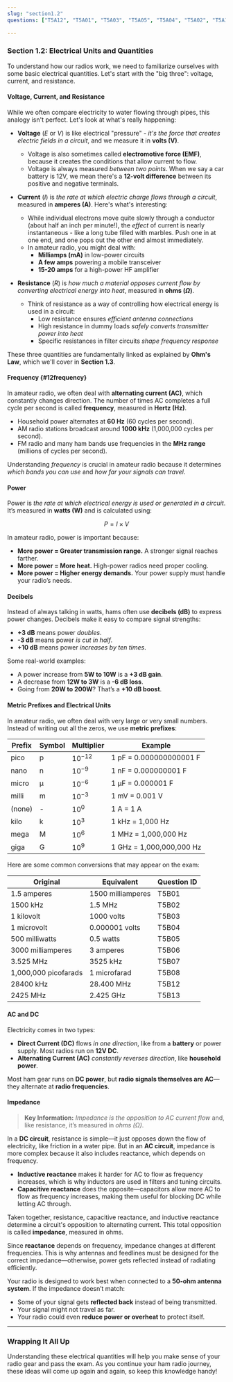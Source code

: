 ```yaml
---
slug: "section1.2"
questions: ["T5A12", "T5A01", "T5A03", "T5A05", "T5A04", "T5A02", "T5A10", "T5B09", "T5B10", "T5B11", "T5B01", "T5B02", "T5B03", "T5B04", "T5B05", "T5B06", "T5B07", "T5B08", "T5B12", "T5B13", "T5C13", "T5A09", "T5A11", "T5C01", "T5C02", "T5C03", "T5C04", "T5C05", "T5C12", "T6D11", "T5A06"]
   
---
```


### Section 1.2: Electrical Units and Quantities

To understand how our radios work, we need to familiarize ourselves with some basic electrical quantities. Let's start with the "big three": voltage, current, and resistance.

#### Voltage, Current, and Resistance

While we often compare electricity to water flowing through pipes, this analogy isn't perfect. Let's look at what's really happening:

- **Voltage** ($E$ or $V$) is like electrical "pressure" - *it's the force that creates electric fields in a circuit*, and we measure it in **volts (V)**.  
  - Voltage is also sometimes called **electromotive force (EMF)**, because it creates the conditions that allow current to flow.
  - Voltage is always measured *between two points*. When we say a car battery is 12V, we mean there's a **12-volt difference** between its positive and negative terminals.

- **Current** ($I$) is *the rate at which electric charge flows through a circuit*, measured in **amperes (A)**. Here's what's interesting:
  - While individual electrons move quite slowly through a conductor (about half an inch per minute!), the *effect* of current is nearly instantaneous - like a long tube filled with marbles. Push one in at one end, and one pops out the other end almost immediately.
  - In amateur radio, you might deal with:
    - **Milliamps (mA)** in low-power circuits
    - **A few amps** powering a mobile transceiver
    - **15-20 amps** for a high-power HF amplifier

- **Resistance** ($R$) is *how much a material opposes current flow by converting electrical energy into heat*, measured in **ohms ($\Omega$)**.  
  - Think of resistance as a way of controlling how electrical energy is used in a circuit:
    - Low resistance ensures *efficient antenna connections*
    - High resistance in dummy loads *safely converts transmitter power into heat*
    - Specific resistances in filter circuits *shape frequency response*

These three quantities are fundamentally linked as explained by **Ohm's Law**, which we'll cover in **Section 1.3**.

#### Frequency {#12frequency}

In amateur radio, we often deal with **alternating current (AC)**, which constantly changes direction. The number of times AC completes a full cycle per second is called **frequency**, measured in **Hertz (Hz)**.  

- Household power alternates at **60 Hz** (60 cycles per second).
- AM radio stations broadcast around **1000 kHz** (1,000,000 cycles per second).
- FM radio and many ham bands use frequencies in the **MHz range** (millions of cycles per second).

Understanding *frequency* is crucial in amateur radio because it determines *which bands you can use* and *how far your signals can travel*.

#### Power

Power is *the rate at which electrical energy is used or generated in a circuit*. It’s measured in **watts (W)** and is calculated using:

$$P = I \times V$$

In amateur radio, power is important because:

- **More power = Greater transmission range.** A stronger signal reaches farther.
- **More power = More heat.** High-power radios need proper cooling.
- **More power = Higher energy demands.** Your power supply must handle your radio’s needs.

#### Decibels

Instead of always talking in watts, hams often use **decibels (dB)** to express power changes. Decibels make it easy to compare signal strengths:

- **+3 dB** means power *doubles*.
- **-3 dB** means power *is cut in half*.
- **+10 dB** means power *increases by ten times*.

Some real-world examples:
- A power increase from **5W to 10W** is a **+3 dB gain**.
- A decrease from **12W to 3W** is a **-6 dB loss**.
- Going from **20W to 200W**? That’s a **+10 dB boost**.

#### Metric Prefixes and Electrical Units

In amateur radio, we often deal with very large or very small numbers. Instead of writing out all the zeros, we use **metric prefixes**:

| Prefix | Symbol | Multiplier | Example |
|--------|--------|------------|---------|
| pico   | p      | $10^{-12}$ | 1 pF = 0.000000000001 F |
| nano   | n      | $10^{-9}$  | 1 nF = 0.000000001 F |
| micro  | μ      | $10^{-6}$  | 1 μF = 0.000001 F |
| milli  | m      | $10^{-3}$  | 1 mV = 0.001 V |
| (none) | -      | $10^0$     | 1 A = 1 A |
| kilo   | k      | $10^3$     | 1 kHz = 1,000 Hz |
| mega   | M      | $10^6$     | 1 MHz = 1,000,000 Hz |
| giga   | G      | $10^9$     | 1 GHz = 1,000,000,000 Hz |

Here are some common conversions that may appear on the exam:

| Original               | Equivalent             | Question ID |
|------------------------|------------------------|-------------|
| 1.5 amperes            | 1500 milliamperes      | T5B01       |
| 1500 kHz               | 1.5 MHz                | T5B02       |
| 1 kilovolt             | 1000 volts             | T5B03       |
| 1 microvolt            | 0.000001 volts         | T5B04       |
| 500 milliwatts         | 0.5 watts              | T5B05       |
| 3000 milliamperes      | 3 amperes              | T5B06       |
| 3.525 MHz              | 3525 kHz               | T5B07       |
| 1,000,000 picofarads   | 1 microfarad           | T5B08       |
| 28400 kHz              | 28.400 MHz             | T5B12       |
| 2425 MHz               | 2.425 GHz              | T5B13       |

#### AC and DC

Electricity comes in two types:

- **Direct Current (DC)** flows *in one direction*, like from a **battery** or power supply. Most radios run on **12V DC**.
- **Alternating Current (AC)** *constantly reverses direction*, like **household power**.

Most ham gear runs on **DC power**, but **radio signals themselves are AC**—they alternate at **radio frequencies**.

#### Impedance

> **Key Information:** *Impedance is the opposition to AC current flow* and, like resistance, it’s measured in *ohms ($\Omega$)*.

In a **DC circuit**, resistance is simple—it just opposes down the flow of electricity, like friction in a water pipe. But in an **AC circuit**, impedance is more complex because it also includes reactance, which depends on frequency.

- **Inductive reactance** makes it harder for AC to flow as frequency increases, which is why inductors are used in filters and tuning circuits.
- **Capacitive reactance** does the opposite—capacitors allow more AC to flow as frequency increases, making them useful for blocking DC while letting AC through.

Taken together, resistance, capacitive reactance, and inductive reactance determine a circuit's opposition to alternating current. This total opposition is called **impedance**, measured in ohms.

Since **reactance** depends on frequency, impedance changes at different frequencies. This is why antennas and feedlines must be designed for the correct impedance—otherwise, power gets reflected instead of radiating efficiently.

Your radio is designed to work best when connected to a **50-ohm antenna system**. If the impedance doesn’t match:
- Some of your signal gets **reflected back** instead of being transmitted.
- Your signal might not travel as far.
- Your radio could even **reduce power or overheat** to protect itself.

---

### **Wrapping It All Up**

Understanding these electrical quantities will help you make sense of your radio gear and pass the exam. As you continue your ham radio journey, these ideas will come up again and again, so keep this knowledge handy!  
